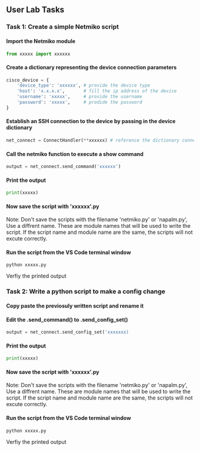 ## User Lab Tasks

### Task 1: Create a simple Netmiko script

#### Import the Netmiko module

```py
from xxxxx import xxxxxx
```

#### Create a dictionary representing the device connection parameters

```py
cisco_device = {
    'device_type': 'xxxxxx', # provide the device type
    'host': 'x.x.x.x',       # fill the ip address of the device
    'username': 'xxxxx',     # provide the username
    'password': 'xxxxx',     # prodide the password
}
```

#### Establish an SSH connection to the device by passing in the device dictionary

```py
net_connect = ConnectHandler(**xxxxxx) # reference the dictionary connected above
```

#### Call the netmiko function to execute a show command

```py
output = net_connect.send_command('xxxxxx')
```
#### Print the output
```py
print(xxxxx)
```
#### Now save the script with 'xxxxxx'.py
Note: Don't save the scripts with the filename 'netmiko.py' or 'napalm.py', Use a diffrent name. These are module names that will be used to write the script. If the script name and module name are the same, the scripts will not excute correctly.

#### Run the script from the VS Code terminal window
```
python xxxxx.py
```
Verfiy the printed output

### Task 2: Write a python script to make a config change

#### Copy paste the previosuly written script and rename it

#### Edit the .send_command() to .send_config_set()

```py
output = net_connect.send_config_set('xxxxxxx)
```
#### Print the output
```py
print(xxxxx)
```
#### Now save the script with 'xxxxxx'.py
Note: Don't save the scripts with the filename 'netmiko.py' or 'napalm.py', Use a diffrent name. These are module names that will be used to write the script. If the script name and module name are the same, the scripts will not excute correctly.

#### Run the script from the VS Code terminal window
```
python xxxxx.py
```
Verfiy the printed output
